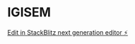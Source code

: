# IGISEM

[Edit in StackBlitz next generation editor ⚡️](https://stackblitz.com/~/github.com/rinfosat/IGISEM)